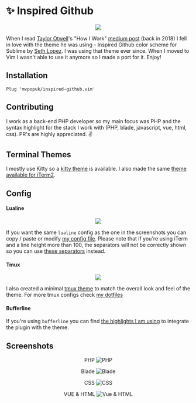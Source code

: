 
# ✨ Inspired Github

<p align="center">
  <img src="/screenshots/php.png" />
</p>

When I read [Taylor Otwell](https://github.com/taylorotwell)'s "How I Work" [medium post](https://medium.com/@taylorotwell/how-i-work-october-2018-edition-e66a09931e7f) (back in 2018) I fell in love with the theme he was using - Inspired Github color scheme for Sublime by [Seth Lopez](https://github.com/sethlopezme). I was using that theme ever since. When I moved to Vim I wasn't able to use it anymore so I made a port for it. Enjoy!

## Installation

```
Plug 'mvpopuk/inspired-github.vim'
```

## Contributing

I work as a back-end PHP developer so my main focus was PHP and the syntax highlight for the stack I work with (PHP, blade, javascript, vue, html, css). PR's are highly appreciated. ✌

## Terminal Themes
I mostly use Kitty so a [kitty theme](/inspired-github.conf) is available. I also made the same [theme available for iTerm2](inspired-github.itermcolors). 

## Config

#### Lualine

<p align="center">
  <img src="/screenshots/lualine.png" />
</p>

If you want the same `lualine` config as the one in the screenshots you can copy / paste or modify [my config file](/config/lualine.lua). Please note that if you're using iTerm and a line height more than 100, the separators will not be correctly shown so you can use [these separators](https://github.com/mvpopuk/inspired-github.vim/blob/main/config/lualine.lua#L51) instead.

#### Tmux

<p align="center">
  <img src="/screenshots/tmux.png" />
</p>

I also created a minimal [tmux theme](inspired_github.tmux.conf) to match the overall look and feel of the theme. For more tmux configs check [my dotfiles](https://github.com/mvpopuk/dotfiles/blob/main/tmux/.tmux.conf)

#### Bufferline

If you're using `bufferline` you can find [the highlights I am using](https://github.com/mvpopuk/inspired-github.vim/blob/main/config/bufferline.lua#L33) to integrate the plugin with the theme.

## Screenshots

<p align="center">
  <span>PHP</span>
  <img src="/screenshots/php.png" alt="PHP" />
</p>

<p align="center">
  <span>Blade</span>
  <img src="/screenshots/blade.png" alt="Blade" />
</p>

<p align="center">
  <span>CSS</span>
  <img src="/screenshots/css.png" alt="CSS" />
</p>

<p align="center">
  <span>VUE & HTML</span>
  <img src="/screenshots/vue.png" alt="Vue & HTML" />
</p>
